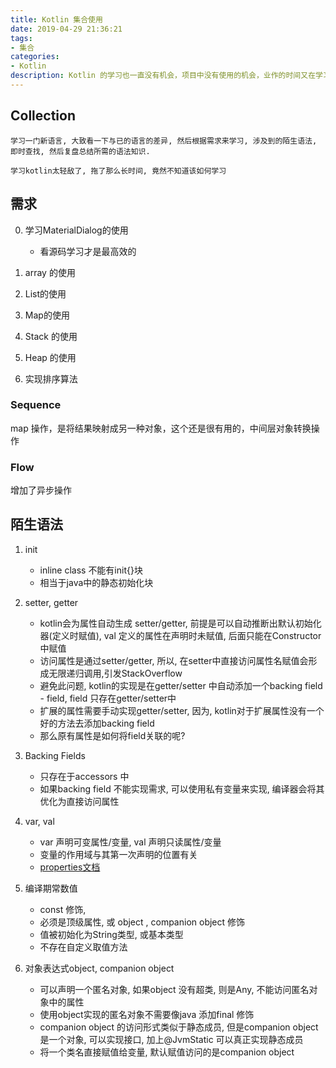 ```yaml
---
title: Kotlin 集合使用
date: 2019-04-29 21:36:21
tags: 
- 集合
categories: 
- Kotlin
description: Kotlin 的学习也一直没有机会，项目中没有使用的机会，业作的时间又在学习linux, Android 系统。时间像海綿里的水？ 为何我的海绵总是干的呢？
---
```


## Collection 

    学习一门新语言, 大致看一下与已的语言的差异, 然后根据需求来学习, 涉及到的陌生语法, 即时查找, 然后复盘总结所需的语法知识.

    学习kotlin太轻敌了, 拖了那么长时间, 竟然不知道该如何学习

## 需求
0. 学习MaterialDialog的使用
    - 看源码学习才是最高效的

1. array 的使用

2. List的使用

3. Map的使用

4. Stack 的使用

5. Heap 的使用

6. 实现排序算法

### Sequence

map 操作，是将结果映射成另一种对象，这个还是很有用的，中间层对象转换操作

### Flow

增加了异步操作


## 陌生语法
1. init
    - inline class 不能有init{}块
    - 相当于java中的静态初始化块

2. setter, getter
    - kotlin会为属性自动生成 setter/getter, 前提是可以自动推断出默认初始化器(定义时赋值), val 定义的属性在声明时未赋值, 后面只能在Constructor中赋值
    - 访问属性是通过setter/getter, 所以, 在setter中直接访问属性名赋值会形成无限递归调用,引发StackOverflow
    - 避免此问题, kotlin的实现是在getter/setter 中自动添加一个backing field - field, field 只存在getter/setter中
    - 扩展的属性需要手动实现getter/setter, 因为, kotlin对于扩展属性没有一个好的方法去添加backing field
    - 那么原有属性是如何将field关联的呢?

3. Backing Fields
    - 只存在于accessors 中
    - 如果backing field 不能实现需求, 可以使用私有变量来实现, 编译器会将其优化为直接访问属性

4. var, val
    - var 声明可变属性/变量, val 声明只读属性/变量
    - 变量的作用域与其第一次声明的位置有关
    - [properties文档](http://www.liying-cn.net/kotlin/docs/reference/properties.html)

5. 编译期常数值
    - const 修饰, 
    - 必须是顶级属性, 或 object , companion object 修饰
    - 值被初始化为String类型, 或基本类型
    - 不存在自定义取值方法 

6. 对象表达式object, companion object
    - 可以声明一个匿名对象, 如果object 没有超类, 则是Any, 不能访问匿名对象中的属性
    - 使用object实现的匿名对象不需要像java 添加final 修饰
    - companion object 的访问形式类似于静态成员, 但是companion object是一个对象, 可以实现接口, 加上@JvmStatic 可以真正实现静态成员
    - 将一个类名直接赋值给变量, 默认赋值访问的是companion object
